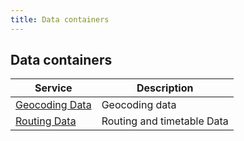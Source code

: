 ```yaml
---
title: Data containers
---
```

## Data containers
| Service                              | Description                     |
|--------------------------------------|---------------------------------|
| [Geocoding Data](geocoding-data/)    | Geocoding data               
| [Routing Data](routing-data/)        | Routing and timetable Data
